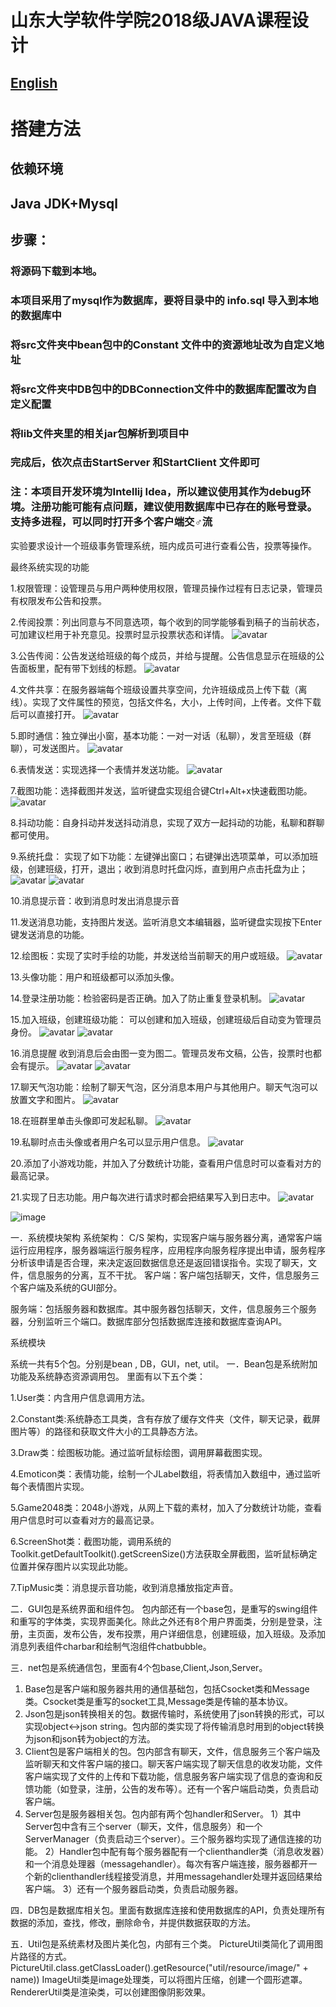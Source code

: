 # 山东大学软件学院2018级JAVA课程设计
## [English](https://github.com/nancheng58/JAVA-Course-Design-of-Software-College/blob/master/README.md)

# 搭建方法

## 依赖环境

## Java JDK+Mysql

## 步骤：
### 将源码下载到本地。

### 本项目采用了mysql作为数据库，要将目录中的 **info.sql** 导入到本地的数据库中

### 将src文件夹中bean包中的Constant 文件中的资源地址改为自定义地址

### 将src文件夹中DB包中的DBConnection文件中的数据库配置改为自定义配置

### 将lib文件夹里的相关jar包解析到项目中

### 完成后，依次点击StartServer 和StartClient 文件即可

### 注：本项目开发环境为Intellij Idea，所以建议使用其作为debug环境。注册功能可能有点问题，建议使用数据库中已存在的账号登录。支持多进程，可以同时打开多个客户端交♂流

实验要求设计一个班级事务管理系统，班内成员可进行查看公告，投票等操作。

最终系统实现的功能

1.权限管理：设管理员与用户两种使用权限，管理员操作过程有日志记录，管理员有权限发布公告和投票。

2.传阅投票：列出同意与不同意选项，每个收到的同学能够看到稿子的当前状态，可加建议栏用于补充意见。投票时显示投票状态和详情。
![avatar](https://raw.githubusercontent.com/nancheng58/JAVA-Course-Design-of-Software-College/master/projectdemo/demo2.png)



3.公告传阅：公告发送给班级的每个成员，并给与提醒。公告信息显示在班级的公告面板里，配有带下划线的标题。
![avatar](https://raw.githubusercontent.com/nancheng58/JAVA-Course-Design-of-Software-College/master/projectdemo/demo3.png)

4.文件共享：在服务器端每个班级设置共享空间，允许班级成员上传下载（离线）。实现了文件属性的预览，包括文件名，大小，上传时间，上传者。文件下载后可以直接打开。
![avatar](https://raw.githubusercontent.com/nancheng58/JAVA-Course-Design-of-Software-College/master/projectdemo/demo4.png)


5.即时通信：独立弹出小窗，基本功能：一对一对话（私聊），发言至班级（群聊），可发送图片。
![avatar](https://raw.githubusercontent.com/nancheng58/JAVA-Course-Design-of-Software-College/master/projectdemo/demo5.png)

6.表情发送：实现选择一个表情并发送功能。
![avatar](https://raw.githubusercontent.com/nancheng58/JAVA-Course-Design-of-Software-College/master/projectdemo/demo6.png)


7.截图功能：选择截图并发送，监听键盘实现组合键Ctrl+Alt+x快速截图功能。
![avatar](https://raw.githubusercontent.com/nancheng58/JAVA-Course-Design-of-Software-College/master/projectdemo/demo7.png)

8.抖动功能：自身抖动并发送抖动消息，实现了双方一起抖动的功能，私聊和群聊都可使用。

9.系统托盘： 
实现了如下功能：左键弹出窗口；右键弹出选项菜单，可以添加班级，创建班级，打开，退出；收到消息时托盘闪烁，直到用户点击托盘为止；
![avatar](https://raw.githubusercontent.com/nancheng58/JAVA-Course-Design-of-Software-College/master/projectdemo/demo91.png)
![avatar](https://raw.githubusercontent.com/nancheng58/JAVA-Course-Design-of-Software-College/master/projectdemo/demo91.png)

10.消息提示音：收到消息时发出消息提示音

11.发送消息功能，支持图片发送。监听消息文本编辑器，监听键盘实现按下Enter键发送消息的功能。


12.绘图板：实现了实时手绘的功能，并发送给当前聊天的用户或班级。
![avatar](https://raw.githubusercontent.com/nancheng58/JAVA-Course-Design-of-Software-College/master/projectdemo/demo12.png)

13.头像功能：用户和班级都可以添加头像。

14.登录注册功能：检验密码是否正确。加入了防止重复登录机制。
![avatar](https://raw.githubusercontent.com/nancheng58/JAVA-Course-Design-of-Software-College/master/projectdemo/demo14.png)


15.加入班级，创建班级功能： 
可以创建和加入班级，创建班级后自动变为管理员身份。
![avatar](https://raw.githubusercontent.com/nancheng58/JAVA-Course-Design-of-Software-College/master/projectdemo/demo151.png)
![avatar](https://raw.githubusercontent.com/nancheng58/JAVA-Course-Design-of-Software-College/master/projectdemo/demo152.png)

16.消息提醒
收到消息后会由图一变为图二。管理员发布文稿，公告，投票时也都会有提示。
![avatar](https://raw.githubusercontent.com/nancheng58/JAVA-Course-Design-of-Software-College/master/projectdemo/demo161.png)
![avatar](https://raw.githubusercontent.com/nancheng58/JAVA-Course-Design-of-Software-College/master/projectdemo/demo162.png)

17.聊天气泡功能：绘制了聊天气泡，区分消息本用户与其他用户。聊天气泡可以放置文字和图片。
![avatar](https://raw.githubusercontent.com/nancheng58/JAVA-Course-Design-of-Software-College/master/projectdemo/demo17.png)


18.在班群里单击头像即可发起私聊。
![avatar](https://raw.githubusercontent.com/nancheng58/JAVA-Course-Design-of-Software-College/master/projectdemo/demo18.png)


19.私聊时点击头像或者用户名可以显示用户信息。
![avatar](https://raw.githubusercontent.com/nancheng58/JAVA-Course-Design-of-Software-College/master/projectdemo/demo19.png)


20.添加了小游戏功能，并加入了分数统计功能，查看用户信息时可以查看对方的最高记录。

21.实现了日志功能。用户每次进行请求时都会把结果写入到日志中。
![avatar](https://raw.githubusercontent.com/nancheng58/JAVA-Course-Design-of-Software-College/master/projectdemo/demo21.png)


![image](https://github.com/nancheng58/JAVA-Course-Design-of-Software-College-of-Shandong-University/blob/master/image.png)

一．系统模块架构
系统架构：
C/S 架构，实现客户端与服务器分离，通常客户端运行应用程序，服务器端运行服务程序，应用程序向服务程序提出申请，服务程序分析该申请是否合理，来决定返回数据信息还是返回错误指令。实现了聊天，文件，信息服务的分离，互不干扰。
客户端：客户端包括聊天，文件，信息服务三个客户端及系统的GUI部分。




服务端：包括服务器和数据库。其中服务器包括聊天，文件，信息服务三个服务器，分别监听三个端口。数据库部分包括数据库连接和数据库查询API。










系统模块

系统一共有5个包。分别是bean , DB，GUI，net, util。
一．Bean包是系统附加功能及系统静态资源调用包。
里面有以下五个类：

1.User类：内含用户信息调用方法。

2.Constant类:系统静态工具类，含有存放了缓存文件夹（文件，聊天记录，截屏图片等）的路径和获取文件大小的工具静态方法。

3.Draw类：绘图板功能。通过监听鼠标绘图，调用屏幕截图实现。

4.Emoticon类：表情功能，绘制一个JLabel数组，将表情加入数组中，通过监听每个表情图片实现。

5.Game2048类：2048小游戏，从网上下载的素材，加入了分数统计功能，查看用户信息时可以查看对方的最高记录。

6.ScreenShot类：截图功能，调用系统的Toolkit.getDefaultToolkit().getScreenSize()方法获取全屏截图，监听鼠标确定位置并保存图片以实现此功能。

7.TipMusic类：消息提示音功能，收到消息播放指定声音。


二．GUI包是系统界面和组件包。
包内部还有一个base包，是重写的swing组件和重写的字体类，实现界面美化。除此之外还有8个用户界面类，分别是登录，注册，主页面，发布公告，发布投票，用户详细信息，创建班级，加入班级。及添加消息列表组件charbar和绘制气泡组件chatbubble。


三．net包是系统通信包，里面有4个包base,Client,Json,Server。
1. Base包是客户端和服务器共用的通信基础包，包括Csocket类和Message类。Csocket类是重写的socket工具,Message类是传输的基本协议。
2. Json包是json转换相关的包。数据传输时，系统使用了json转换的形式，可以实现object<->json string。包内部的类实现了将传输消息时用到的object转换为json和json转为object的方法。
3. Client包是客户端相关的包。包内部含有聊天，文件，信息服务三个客户端及监听聊天和文件客户端的接口。聊天客户端实现了聊天信息的收发功能，文件客户端实现了文件的上传和下载功能，信息服务客户端实现了信息的查询和反馈功能（如登录，注册，公告的发布等）。还有一个客户端启动类，负责启动客户端。
4. Server包是服务器相关包。包内部有两个包handler和Server。
1）其中Server包中含有三个server（聊天，文件，信息服务）和一个ServerManager（负责启动三个server）。三个服务器均实现了通信连接的功能。
2）Handler包中配有每个服务器配有一个clienthandler类（消息收发器）和一个消息处理器（messagehandler）。每次有客户端连接，服务器都开一个新的clienthandler线程接受消息，并用messagehandler处理并返回结果给客户端。
3）还有一个服务器启动类，负责启动服务器。

四．DB包是数据库相关包。里面有数据库连接和使用数据库的API，负责处理所有数据的添加，查找，修改，删除命令，并提供数据获取的方法。

五．Util包是系统素材及图片美化包，内部有三个类。
PictureUtil类简化了调用图片路径的方式。PictureUtil.class.getClassLoader().getResource("util/resource/image/" + name))
ImageUtil类是image处理类，可以将图片压缩，创建一个圆形遮罩。
RendererUtil类是渲染类，可以创建图像阴影效果。


